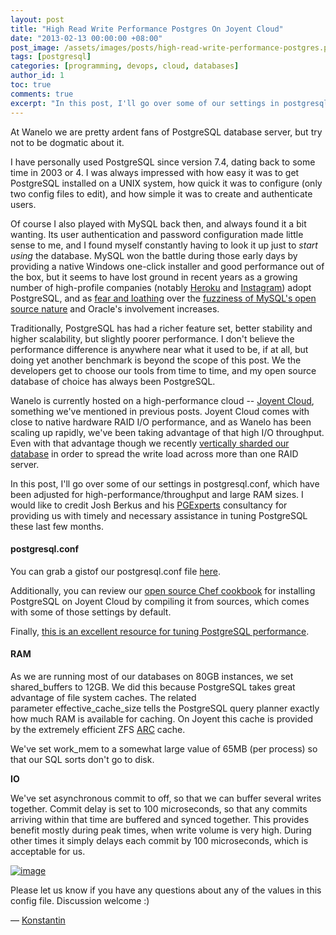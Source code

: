 ```yaml
---
layout: post
title: "High Read Write Performance Postgres On Joyent Cloud"
date: "2013-02-13 00:00:00 +08:00"
post_image: /assets/images/posts/high-read-write-performance-postgres.png
tags: [postgresql]
categories: [programming, devops, cloud, databases]
author_id: 1
toc: true
comments: true
excerpt: "In this post, I'll go over some of our settings in postgresql.conf, which have been adjusted for high-performance/throughput and large RAM sizes. I would like to credit Josh Berkus and his PGExperts consultancy for providing us with timely and necessary assistance in tuning PostgreSQL these last few months."
---
```



At Wanelo we are pretty ardent fans of PostgreSQL database server, but try not to be dogmatic about it. 

I have personally used PostgreSQL since version 7.4, dating back to some time in 2003 or 4\. I was always impressed with how easy it was to get PostgreSQL installed on a UNIX system, how quick it was to configure (only two config files to edit), and how simple it was to create and authenticate users.

Of course I also played with MySQL back then, and always found it a bit wanting. Its user authentication and password configuration made little sense to me, and I found myself constantly having to look it up just to _start using_ the database. MySQL won the battle during those early days by providing a native Windows one-click installer and good performance out of the box, but it seems to have lost ground in recent years as a growing number of high-profile companies (notably [Heroku](https://postgres.heroku.com/) and [Instagram](http://instagram-engineering.tumblr.com/post/10853187575/sharding-ids-at-instagram)) adopt PostgreSQL, and as [fear and loathing](http://news.ycombinator.com/item?id=4400797) over the [fuzziness of MySQL's open source nature](http://techcrunch.com/2012/08/18/oracle-makes-more-moves-to-kill-open-source-mysql/) and Oracle's involvement increases.

Traditionally, PostgreSQL has had a richer feature set, better stability and higher scalability, but slightly poorer performance. I don't believe the performance difference is anywhere near what it used to be, if at all, but doing yet another benchmark is beyond the scope of this post. We the developers get to choose our tools from time to time, and my open source database of choice has always been PostgreSQL.

Wanelo is currently hosted on a high-performance cloud -- [Joyent Cloud](http://joyent.com/products/joyent-cloud), something we've mentioned in previous posts. Joyent Cloud comes with close to native hardware RAID I/O performance, and as Wanelo has been scaling up rapidly, we've been taking advantage of that high I/O throughput. Even with that advantage though we recently [vertically sharded our database](http://building.wanelo.com/post/42361472646/the-case-for-vertical-sharding) in order to spread the write load across more than one RAID server.

In this post, I'll go over some of our settings in postgresql.conf, which have been adjusted for high-performance/throughput and large RAM sizes. I would like to credit Josh Berkus and his [PGExperts](http://www.pgexperts.com/) consultancy for providing us with timely and necessary assistance in tuning PostgreSQL these last few months.

#### postgresql.conf

You can grab a gistof our postgresql.conf file [here](https://gist.github.com/kigster/4751844 "postgresql.conf").

Additionally, you can review our [open source Chef cookbook](https://github.com/wanelo-chef/postgres) for installing PostgreSQL on Joyent Cloud by compiling it from sources, which comes with some of those settings by default.

Finally, [this is an excellent resource for tuning PostgreSQL performance](http://wiki.postgresql.org/wiki/Tuning_Your_PostgreSQL_Server).

#### RAM

As we are running most of our databases on 80GB instances, we set shared_buffers to 12GB. We did this because PostgreSQL takes great advantage of file system caches. The related parameter effective_cache_size tells the PostgreSQL query planner exactly how much RAM is available for caching. On Joyent this cache is provided by the extremely efficient ZFS [ARC](http://en.wikipedia.org/wiki/Adaptive_replacement_cache) cache. 

We've set work_mem to a somewhat large value of 65MB (per process) so that our SQL sorts don't go to disk. 

**IO**

We've set asynchronous commit to off, so that we can buffer several writes together. Commit delay is set to 100 microseconds, so that any commits arriving within that time are buffered and synced together. This provides benefit mostly during peak times, when write volume is very high. During other times it simply delays each commit by 100 microseconds, which is acceptable for us.

[![image](http://media.tumblr.com/f8d00535aa1759fb037d32fc598f82d0/tumblr_inline_mihoqjKQOW1qz4rgp.png)](https://gist.github.com/kigster/4751844)

Please let us know if you have any questions about any of the values in this config file. Discussion welcome :)

— [Konstantin](http://wanelo.com/kigster)
